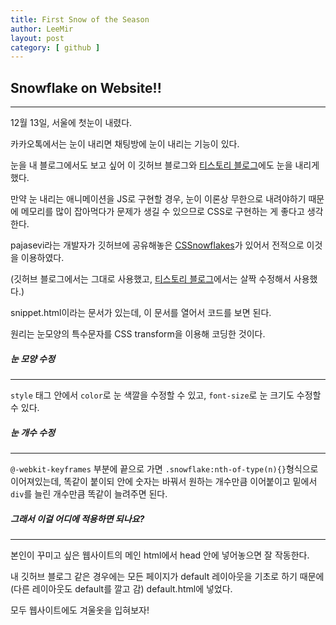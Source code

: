 ```yaml
---
title: First Snow of the Season
author: LeeMir
layout: post
category: [ github ]
---
```


## Snowflake on Website!!

- - -

12월 13일, 서울에 첫눈이 내렸다.

카카오톡에서는 눈이 내리면 채팅방에 눈이 내리는 기능이 있다.

눈을 내 블로그에서도 보고 싶어 이 깃허브 블로그와 [티스토리 블로그](https://github.com/pajasevi/CSSnowflakes)에도 눈을 내리게 했다.



만약 눈 내리는 애니메이션을 JS로 구현할 경우, 눈이 이론상 무한으로 내려야하기 때문에 메모리를 많이 잡아먹다가 문제가 생길 수 있으므로 CSS로 구현하는 게 좋다고 생각한다.



pajasevi라는 개발자가 깃허브에 공유해놓은 [CSSnowflakes](https://github.com/pajasevi/CSSnowflakes)가 있어서 전적으로 이것을 이용하였다.

(깃허브 블로그에서는 그대로 사용했고, [티스토리 블로그](https://github.com/pajasevi/CSSnowflakes)에서는 살짝 수정해서 사용했다.)



snippet.html이라는 문서가 있는데, 이 문서를 열어서 코드를 보면 된다.

원리는 눈모양의 특수문자를 CSS transform을 이용해 코딩한 것이다.



##### 눈 모양 수정

------

```style``` 태그 안에서 ```color```로 눈 색깔을 수정할 수 있고, ```font-size```로 눈 크기도 수정할 수 있다.



##### 눈 개수 수정

------

```@-webkit-keyframes``` 부분에 끝으로 가면 ```.snowflake:nth-of-type(n){}```형식으로 이어져있는데, 똑같이 붙이되 안에 숫자는 바꿔서 원하는 개수만큼 이어붙이고 밑에서 ```div```를 늘린 개수만큼 똑같이 늘려주면 된다.



##### 그래서 이걸 어디에 적용하면 되나요?

------

본인이 꾸미고 싶은 웹사이트의 메인 html에서 head 안에 넣어놓으면 잘 작동한다.

내 깃허브 블로그 같은 경우에는 모든 페이지가 default 레이아웃을 기초로 하기 때문에(다른 레이아웃도 default를 깔고 감) default.html에 넣었다.



모두 웹사이트에도 겨울옷을 입혀보자!

[pajasevi/CSSnowflakes]: https://github.com/pajasevi/CSSnowflakes	"CSSnowflakes"

